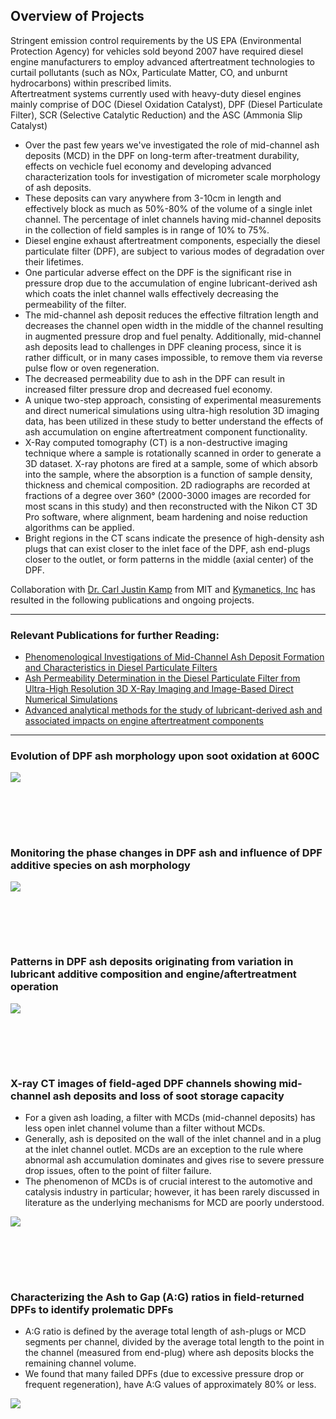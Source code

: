 ## Overview of Projects <br>
Stringent emission control requirements by the US EPA (Environmental Protection Agency) for vehicles sold beyond 2007 have required diesel engine manufacturers to employ advanced aftertreatment technologies to curtail pollutants (such as NOx, Particulate Matter, CO, and unburnt hydrocarbons) within prescribed limits.<br> 
Aftertreatment systems currently used with heavy-duty diesel engines mainly comprise of DOC (Diesel Oxidation Catalyst), DPF (Diesel Particulate Filter), SCR (Selective Catalytic Reduction) and the ASC (Ammonia Slip Catalyst) 
- Over the past few years we've investigated the role of mid-channel ash deposits (MCD) in the DPF on long-term after-treatment durability, effects on vechicle fuel economy and developing advanced characterization tools for investigation of micrometer scale morphology of ash deposits.<br>
- These deposits can vary anywhere from 3-10cm in length and effectively block as much as 50%-80% of the volume of a single inlet channel. The percentage of inlet channels having mid-channel deposits in the collection of field samples is in range of 10% to 75%. <br>
- Diesel engine exhaust aftertreatment components, especially the diesel particulate filter (DPF), are subject to various modes of degradation over their lifetimes. <br>
- One particular adverse effect on the DPF is the significant rise in pressure drop due to the accumulation of engine lubricant-derived ash which coats the inlet channel walls effectively decreasing the permeability of the filter.<br>
- The mid-channel ash deposit reduces the effective filtration length and decreases the channel open width in the middle of the channel resulting in augmented pressure drop and fuel penalty. Additionally, mid-channel ash deposits lead to challenges in DPF cleaning process, since it is rather difficult, or in many cases impossible, to remove them via reverse pulse flow or oven regeneration. <br>
- The decreased permeability due to ash in the DPF can result in increased filter pressure drop and decreased fuel economy. <br>
- A unique two-step approach, consisting of experimental measurements and direct numerical simulations using ultra-high resolution 3D imaging data, has been utilized in these study to better understand the effects of ash accumulation on engine aftertreatment component functionality.
- X-Ray computed tomography (CT) is a non-destructive imaging technique where a sample is rotationally scanned in order to generate a 3D dataset. X-ray photons are fired at a sample, some of which absorb into the sample, where the absorption is a function of sample density, thickness and chemical composition. 2D radiographs are recorded at fractions of a degree over 360° (2000-3000 images are recorded for most scans in this study) and then reconstructed with the Nikon CT 3D Pro software, where alignment, beam hardening and noise reduction algorithms can be applied. <br>
- Bright regions in the CT scans indicate the presence of high-density ash plugs that can exist closer to the inlet face of the DPF, ash end-plugs closer to the outlet, or form patterns in the middle (axial center) of the DPF.<br>

Collaboration with [Dr. Carl Justin Kamp](https://www.linkedin.com/in/carl-justin-kamp-10a3a030/) from MIT and [Kymanetics, Inc](https://kymanetics.com/) has resulted in the following publications and ongoing projects. 

---

### Relevant Publications for further Reading:

- [Phenomenological Investigations of Mid-Channel Ash Deposit Formation and Characteristics in Diesel Particulate Filters](https://doi.org/10.4271/2019-01-0973)
- [Ash Permeability Determination in the Diesel Particulate Filter from Ultra-High Resolution 3D X-Ray Imaging and Image-Based Direct Numerical Simulations](https://doi.org/10.4271/2017-01-0927)
- [Advanced analytical methods for the study of lubricant-derived ash and associated impacts on engine aftertreatment components](https://doi.org/10.4271/2019-01-2293)

---

### Evolution of DPF ash morphology upon soot oxidation at 600C <br>
<img src="images/SootAshDPF2.gif?raw=true"/>

<br><br>
---

### Monitoring the phase changes in DPF ash and influence of DPF additive species on ash morphology <br>
<img src="images/Diesel13.JPG?raw=true"/>

<br><br>
---

### Patterns in DPF ash deposits originating from variation in lubricant additive composition and engine/aftertreatment operation <br>
<img src="images/Diesel12.JPG?raw=true"/>

<br><br>
---

### X-ray CT images of field-aged DPF channels showing mid-channel ash deposits and loss of soot storage capacity <br>
- For a given ash loading, a filter with MCDs (mid-channel deposits) has less open inlet channel volume than a filter without MCDs. <br>
- Generally, ash is deposited on the wall of the inlet channel and in a plug at the inlet channel outlet. MCDs are an exception to the rule where abnormal ash accumulation dominates and gives rise to severe pressure drop issues, often to the point of filter failure.<br>
- The phenomenon of MCDs is of crucial interest to the automotive and catalysis industry in particular; however, it has been rarely discussed in literature as the underlying mechanisms for MCD are poorly understood.<br>
<img src="images/Diesel14.JPG?raw=true"/>

<br><br>
---

### Characterizing the Ash to Gap (A:G) ratios in field-returned DPFs to identify prolematic DPFs <br>
- A:G ratio is defined by the average total length of ash-plugs or MCD segments per channel, divided by the average total length to the point in the channel (measured from end-plug) where ash deposits blocks the remaining channel volume.<br>
- We found that many failed DPFs (due to excessive pressure drop or frequent regeneration), have A:G values of approximately 80% or less.<br>
<img src="images/Diesel15.JPG?raw=true"/>

<br><br>
---
